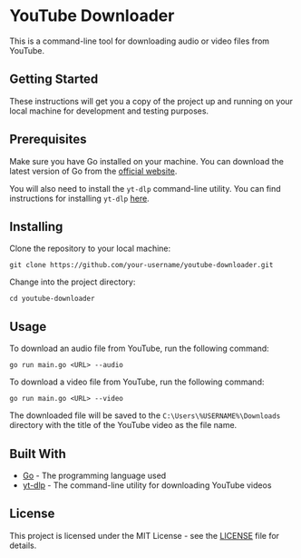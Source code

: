 # YouTube Downloader
This is a command-line tool for downloading audio or video files from YouTube.

## Getting Started
These instructions will get you a copy of the project up and running on your local machine for development and testing purposes.

## Prerequisites
Make sure you have Go installed on your machine. You can download the latest version of Go from the [official website](https://golang.org/dl/).

You will also need to install the `yt-dlp` command-line utility. You can find instructions for installing `yt-dlp` [here](https://github.com/trizen/yt-dlp).

## Installing
Clone the repository to your local machine:
```
git clone https://github.com/your-username/youtube-downloader.git
```

Change into the project directory:
```
cd youtube-downloader
```

## Usage
To download an audio file from YouTube, run the following command:
```
go run main.go <URL> --audio
```

To download a video file from YouTube, run the following command:
```
go run main.go <URL> --video
```

The downloaded file will be saved to the `C:\Users\%USERNAME%\Downloads` directory with the title of the YouTube video as the file name.

## Built With
- [Go](https://golang.org/) - The programming language used
- [yt-dlp](https://github.com/trizen/yt-dlp) - The command-line utility for downloading YouTube videos



## License
This project is licensed under the MIT License - see the [LICENSE](LICENSE) file for details.

